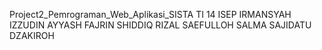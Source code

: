Project2_Pemrograman_Web_Aplikasi_SISTA
TI 14
ISEP IRMANSYAH
IZZUDIN AYYASH
FAJRIN SHIDDIQ
RIZAL SAEFULLOH
SALMA SAJIDATU DZAKIROH
